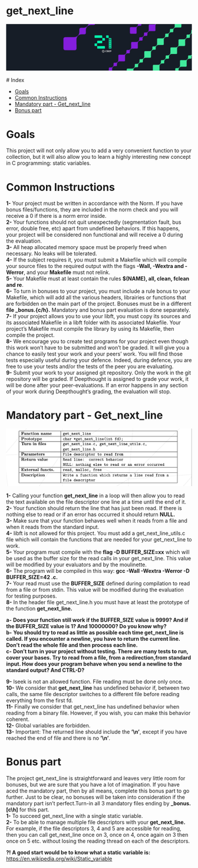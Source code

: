 # get_next_line
<p align="center">
<img width="" height="" src="1.jpeg">
</p>
# Index

*  [Goals](#Goals)
*  [Common Instructions](#Common-Instructions)
*  [Mandatory part - Get_next_line](#Mandatory-part-Get_next_line)
*  [Bonus part](#Bonus-part)

# Goals
This project will not only allow you to add a very convenient function to your collection, but it will also allow you to learn a highly interesting new concept in C programming: static variables.<br>
# Common Instructions
**1-** Your project must be written in accordance with the Norm. If you have bonus files/functions, they are included in the norm check and you will receive a 0 if there is a norm error inside.<br>
**2-** Your functions should not quit unexpectedly (segmentation fault, bus error, double free, etc) apart from undefined behaviors. If this happens, your project will be considered non functional and will receive a 0 during the evaluation.<br>
**3-** All heap allocated memory space must be properly freed when necessary. No leaks will be tolerated.<br>
**4-** If the subject requires it, you must submit a Makefile which will compile your source files to the required output with the flags **-Wall, -Wextra and -Werror**, and your **Makefile** must not relink.<br>
**5-** Your Makefile must at least contain the rules **$(NAME), all, clean, fclean and re**.<br>
**6-** To turn in bonuses to your project, you must include a rule bonus to your Makefile, which will add all the various headers, librairies or functions that are forbidden on the main part of the project. Bonuses must be in a different **file _bonus.{c/h}.** Mandatory and bonus part evaluation is done separately.<br>
**7-** If your project allows you to use your libft, you must copy its sources and its associated Makefile in a libft folder with its associated Makefile. Your project’s Makefile must compile the library by using its Makefile, then compile the project.<br>
**8-** We encourage you to create test programs for your project even though this work won’t have to be submitted and won’t be graded. It will give you a chance to easily test your work and your peers’ work. You will find those tests especially useful during your defence. Indeed, during defence, you are free to use your tests and/or the tests of the peer you are evaluating.<br>
**9-** Submit your work to your assigned git repository. Only the work in the git repository will be graded. If Deepthought is assigned to grade your work, it will be done after your peer-evaluations. If an error happens in any section of your work during Deepthought’s grading, the evaluation will stop.<br>

# Mandatory part - Get_next_line
<p align="center">
<img width="" height="" src="2_res.png">
</p>

**1-** Calling your function **get_next_line** in a loop will then allow you to read the text available on the file descriptor one line at a time until the end of it. <br>
**2-** Your function should return the line that has just been read. If there is nothing else to read or if an error has occurred it should return **NULL.**<br>
**3-** Make sure that your function behaves well when it reads from a file and when it reads from the standard input.<br>
**4-** libft is not allowed for this project. You must add a get_next_line_utils.c file which will contain the functions that are needed for your get_next_line to work.<br>
**5-** Your program must compile with the **flag -D BUFFER_SIZE=xx** which will be used as the buffer size for the read calls in your get_next_line. This value will be modified by your 
evaluators and by the moulinette.<br>
**6-** The program will be compiled in this way: **gcc -Wall -Wextra -Werror -D BUFFER_SIZE=42 <files>.c.**<br>
**7-** Your read must use the **BUFFER_SIZE** defined during compilation to read from a file or from stdin. This value will be modified during the evaluation for testing purposes.<br>
**8-** In the header file get_next_line.h you must have at least the prototype of the function **get_next_line.**<br>

**a-** **Does your function still work if the BUFFER_SIZE value is 9999? And if the BUFFER_SIZE value is 1? And 10000000? Do you know why?**<br>
**b-** **You should try to read as little as possible each time get_next_line is called. If you encounter a newline, you have to return the current line. Don’t read the whole file and then process each line.**<br>
**c-** **Don’t turn in your project without testing. There are many tests to run, cover your bases. Try to read from a file, from a redirection,from standard input. How does your program behave when you send a newline to the standard output? And CTRL-D?**<br>

**9-** lseek is not an allowed function. File reading must be done only once.<br>
**10-** We consider that **get_next_line** has undefined behavior if, between two calls, the same file descriptor switches to a different file before reading everything from the first fd.<br>
**11-** Finally we consider that get_next_line has undefined behavior when reading from a binary file. However, if you wish, you can make this behavior coherent.<br>
**12-** Global variables are forbidden.<br>
**13-** Important: The returned line should include the **’\n’**, except if you have reached the end of file and there is no **’\n’**.<br>

# Bonus part

The project get_next_line is straightforward and leaves very little room for bonuses, but we are sure that you have a lot of imagination. If you have aced the mandatory part, then by all means, complete this bonus part to go further. Just to be clear, no bonuses will be taken into consideration if the mandatory part isn’t perfect.Turn-in all 3 mandatory files ending by **_bonus.[c\h]** for this part.<br>
**1-** To succeed get_next_line with a single static variable.<br>
**2-** To be able to manage multiple file descriptors with your **get_next_line.** For example, if the file descriptors 3, 4 and 5 are accessible for reading, then you can call get_next_line once on 3, once on 4, once again on 3 then once on 5 etc. without losing the reading thread on each of the descriptors.<br>

**?! A good start would be to know what a static variable is:**
	https://en.wikipedia.org/wiki/Static_variable